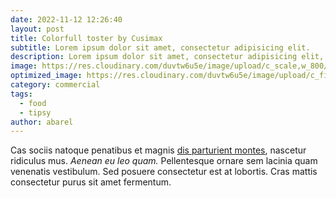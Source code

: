 ```yaml
---
date: 2022-11-12 12:26:40
layout: post
title: Colorfull toster by Cusimax
subtitle: Lorem ipsum dolor sit amet, consectetur adipisicing elit.
description: Lorem ipsum dolor sit amet, consectetur adipisicing elit, sed do eiusmod tempor incididunt ut labore et dolore magna aliqua.
image: https://res.cloudinary.com/duvtw6u5e/image/upload/c_scale,w_800/v1690535780/cld-sample-3.jpg
optimized_image: https://res.cloudinary.com/duvtw6u5e/image/upload/c_fill,h_200,w_380,x_0,y_0/v1690535780/cld-sample-3.jpg
category: commercial
tags:
  - food
  - tipsy
author: abarel
---
```


Cas sociis natoque penatibus et magnis <a href="#">dis parturient montes</a>, nascetur ridiculus mus. *Aenean eu leo quam.* Pellentesque ornare sem lacinia quam venenatis vestibulum. Sed posuere consectetur est at lobortis. Cras mattis consectetur purus sit amet fermentum.


